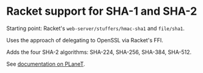 Racket support for SHA-1 and SHA-2
==================================

Starting point: Racket's `web-server/stuffers/hmac-sha1` and `file/sha1`.

Uses the approach of delegating to OpenSSL via Racket's FFI.

Adds the four SHA-2 algorithms: SHA-224, SHA-256, SHA-384, SHA-512.

See [documentation on PLaneT](http://planet.racket-lang.org/package-source/gh/sha.plt/1/0/planet-docs/manual/index.html).
